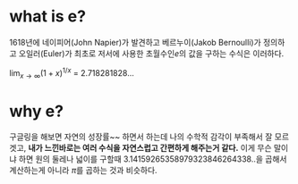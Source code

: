 # what is e?

1618년에 네이피어(John Napier)가 발견하고 베르누이(Jakob Bernoulli)가 정의하고 오일러(Euler)가 최초로 저서에 사용한 초월수인$e$의 값을 구하는 수식은 이러하다.

$\displaystyle{\lim_{x \to \infty}}(1+x)^{1/x}$ = 2.718281828...

# why e?
구글링을 해보면 자연의 성장률~~ 하면서 하는데 나의 수학적 감각이 부족해서 잘 모르겟고,
**내가 느낀바로는 여러 수식을 자연스럽고 간편하게 해주는거 같다.**
이게 무슨 말이냐 하면 원의 둘레나 넓이를 구할때  3.14159265358979323846264338..을 곱해서 계산하는게 아니라 $\pi$를 곱하는 것과 비슷하다.
